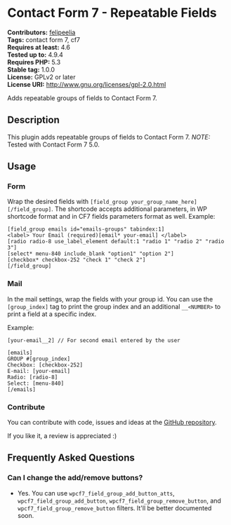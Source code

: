 # Contact Form 7 - Repeatable Fields #
**Contributors:** [felipeelia](https://profiles.wordpress.org/felipeelia)  
**Tags:** contact form 7, cf7  
**Requires at least:** 4.6  
**Tested up to:** 4.9.4  
**Requires PHP:** 5.3  
**Stable tag:** 1.0.0  
**License:** GPLv2 or later  
**License URI:** http://www.gnu.org/licenses/gpl-2.0.html  

Adds repeatable groups of fields to Contact Form 7.

## Description ##
This plugin adds repeatable groups of fields to Contact Form 7.
*NOTE:* Tested with Contact Form 7 5.0.

## Usage ##

### Form ###
Wrap the desired fields with `[field_group your_group_name_here][/field_group]`. The shortcode accepts additional parameters, in WP shortcode format and in CF7 fields parameters format as well. Example:

```
[field_group emails id="emails-groups" tabindex:1]
<label> Your Email (required)[email* your-email] </label>
[radio radio-8 use_label_element default:1 "radio 1" "radio 2" "radio 3"]
[select* menu-840 include_blank "option1" "option 2"]
[checkbox* checkbox-252 "check 1" "check 2"]
[/field_group]
```
### Mail ###
In the mail settings, wrap the fields with your group id. You can use the `[group_index]` tag to print the group index and an additional `__<NUMBER>` to print a field at a specific index.

Example:
```
[your-email__2] // For second email entered by the user

[emails]
GROUP #[group_index]
Checkbox: [checkbox-252]
E-mail: [your-email]
Radio: [radio-8]
Select: [menu-840]
[/emails]
```

### Contribute ###
You can contribute with code, issues and ideas at the [GitHub repository](https://github.com/felipeelia/cf7-repeatable-fields).

If you like it, a review is appreciated :)

## Frequently Asked Questions ##

### Can I change the add/remove buttons? ###

* Yes. You can use `wpcf7_field_group_add_button_atts`, `wpcf7_field_group_add_button`, `wpcf7_field_group_remove_button`, and `wpcf7_field_group_remove_button` filters. It'll be better documented soon.
